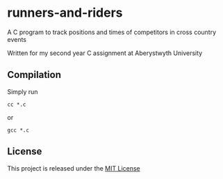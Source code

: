runners-and-riders
==================

A C program to track positions and times of competitors in cross country events

Written for my second year C assignment at Aberystwyth University

Compilation
-----------
Simply run

    cc *.c

or

    gcc *.c

## License

This project is released under the [MIT License](LICENSE)
